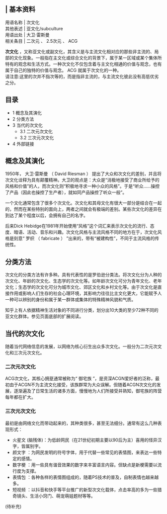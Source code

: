 |  **基本资料**  
---  
用语名称  |  次文化   
其他表述  |  亚文化/subculture   
用语出处  |  大卫·雷斯曼   
相关条目  |  二次元  、  2.5次元  、  ACG   
  
**次文化**
，又称亚文化或副文化，其含义是与主流文化相对应的那些非主流的、局部的文化现象。一般指在主文化或综合文化的背景下，属于某一区域或某个集体所特有的观念和生活方式。一种次文化不仅包含着与主文化相通的价值与观念，也有属于自己的独特的价值与观念。
ACG  就属于次文化的一种。  
请注意:这里的次并不指次等的，而是指非主流的，与主流文化彼此没有高低优劣之分。

##  目录

  * 1  概念及其演化 
  * 2  分类方法 
  * 3  当代的次文化 
    * 3.1  二次元次文化 
    * 3.2  三次元次文化 
  * 4  外部链接 

##  概念及其演化

1950年，  大卫·雷斯曼  （  David Riesman  ）
提出了大众和次文化的差别，并且将次文化诠释为具有颠覆精神。大卫的观点是：大众是“消极地接受了商业所给予的风格和价值”的人，而次文化则“积极地寻求一种小众的风格”。于是“听众……操控了产品（因此也操控了生产者），就如同产品操控了听众一般”。

一个文化通常包含了很多个次文化。次文化和其母文化有很大一部分是结合在一起的，然而在某些特别的面向上，两者之间就会有极端的差别。某些次文化的差异在到达了某个程度以后，会拥有自己的名字。

后来Dick
Hebidge在1981年开始使用“风格”这个词汇来表示次文化的流行、态度、暗语、活动、音乐和兴趣。次文化风格与主流风格不同的地方在于，次文化风格是刻意“
罗织  （  fabricate  ）  ”出来的，带有“被建构性”，不同于主流风格的传统性。

##  分类方法

次文化的分类方法有许多种。具有代表性的是罗伯逊分类法。将次文化分为人种的次文化、年龄的次文化、生态学的次文化等。如年龄次文化可分为青年文化、老年文化；生态学的次文化可分为城市文化、郊区文化和乡村文化等。由于次文化是直接作用或影响人们生存的社会心理环境，其影响力往往比主文化更大，它能赋予人一种可以辨别的身份和属于某一群体或集体的特殊精神风貌和气质。

知乎上有人依据精神生活对象的不同进行分类，划分出10大类的至少72种不同的亚文化群体。参见页面底部的扩展阅读。

##  当代的次文化

随着当代网络信息的发展，以网络为核心衍生出众多次文化。一般分为二次元次文化和三次元次文化。

###  二次元次文化

ACG次文化，其核心拥趸通常被称为“  御宅族
”，是资深ACGN爱好者的泛称，最初由于ACGN不为主流文化接受，该族群常为大众误解。但随着ACGN次文化的发展，逐渐遍及了日常生活的诸多方面，慢慢地为人们所接受并熟知，御宅族的阵营每年都在扩大。

###  三次元次文化

最初是由网络文化而带动起来的，其种类很多，甚至无法细分。通常有这么几种表现形式：

  * 火星文  (脑残体)：为低龄网民（在21世纪初期主要以90后为主）喜用的怪异汉字，皆属别字。 
  * 颜文字  ：为网民发明的符号字体，用于代替一些常见的表情图，来表达一些特定的感情。 
  * 数字梗  ：用一些具有谐音效果的数字来丰富语言内容。但缺点是新梗需要以流行度为支撑。 
  * 表情包  ：各种各样的表情图组成的，随着PS技术的普及，自制表情也越来越多。 
  * 短视频  ：以抖音和快手等平台推广的新型次文化载体，点击率高的多为一些猎奇镜头、生活小窍门、萌宠萌娃题材等等。 

(待补充)